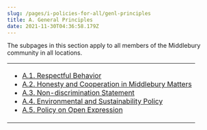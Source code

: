 ```yaml
---
slug: /pages/i-policies-for-all/genl-principles
title: A. General Principles
date: 2021-11-30T04:36:58.179Z
---
```


The subpages in this section apply to all members of the Middlebury community in all locations.

<table>

<tbody>

<tr>

<td>

- [A.1\. Respectful Behavior](/pages/i-policies-for-all/genl-principles/respectful-behavior)
- [A.2\. Honesty and Cooperation in Middlebury Matters](/pages/i-policies-for-all/genl-principles/honesty-cooperation)
- [A.3\. Non-discrimination Statement](/pages/i-policies-for-all/genl-principles/non-discrimination-statement)
- [A.4\. Environmental and Sustainability Policy](/pages/i-policies-for-all/genl-principles/envl-sustain-policy)
- [A.5\. Policy on Open Expression](/pages/i-policies-for-all/genl-principles/freedom-of-expression)

</td>

</tr>

</tbody>

</table>
